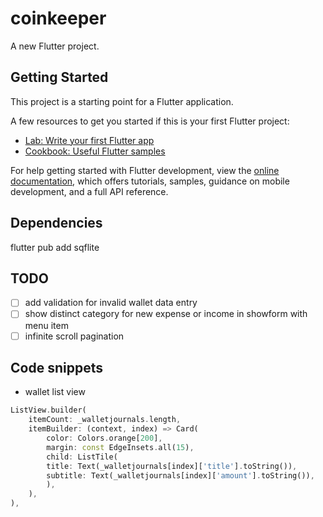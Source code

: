 # coinkeeper

A new Flutter project.

## Getting Started

This project is a starting point for a Flutter application.

A few resources to get you started if this is your first Flutter project:

- [Lab: Write your first Flutter app](https://docs.flutter.dev/get-started/codelab)
- [Cookbook: Useful Flutter samples](https://docs.flutter.dev/cookbook)

For help getting started with Flutter development, view the
[online documentation](https://docs.flutter.dev/), which offers tutorials,
samples, guidance on mobile development, and a full API reference.

## Dependencies
flutter pub add sqflite

## TODO
- [ ] add validation for invalid wallet data entry
- [ ] show distinct category for new expense or income in showform with menu item
- [ ] infinite scroll pagination

## Code snippets
- wallet list view
```dart
ListView.builder(
    itemCount: _walletjournals.length,
    itemBuilder: (context, index) => Card(
        color: Colors.orange[200],
        margin: const EdgeInsets.all(15),
        child: ListTile(
        title: Text(_walletjournals[index]['title'].toString()),
        subtitle: Text(_walletjournals[index]['amount'].toString()),
        ),
    ),
),
```